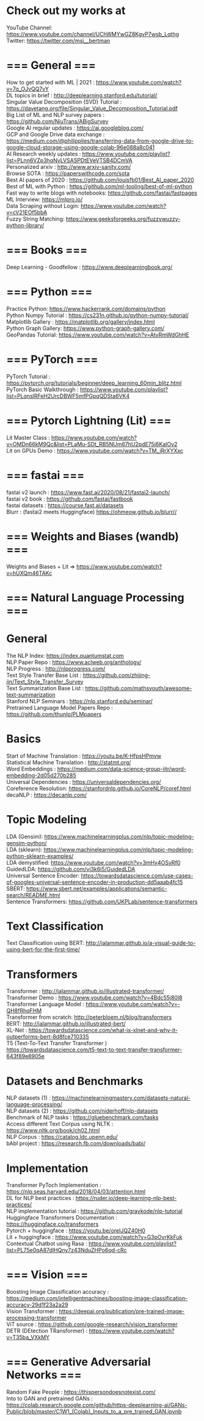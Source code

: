 # Check out my works at

YouTube Channel: https://www.youtube.com/channel/UChWMYwGZ8KgvP7wsb_Lqthg <br/>Twitter: https://twitter.com/msi__bertman <br/>

# === General ===

How to get started with ML | 2021 : https://www.youtube.com/watch?v=7q_OJvQQ7vY <br/>DL topics in brief : http://deeplearning.stanford.edu/tutorial/ <br/>Singular Value Decomposition (SVD) Tutorial : https://davetang.org/file/Singular_Value_Decomposition_Tutorial.pdf <br/>
Big List of ML and NLP survey papers : https://github.com/NiuTrans/ABigSurvey <br/>
Google AI regular updates : https://ai.googleblog.com/ <br/>
GCP and Google Drive data exchange : https://medium.com/@philipplies/transferring-data-from-google-drive-to-google-cloud-storage-using-google-colab-96e088a8c041 <br/>
AI Research weekly updates : https://www.youtube.com/playlist?list=PLnn6VZp3hqNvLVSASPDtEVeVTSB4DCmVA <br/>
Personalized arxiv : http://www.arxiv-sanity.com/ <br/>
Browse SOTA : https://paperswithcode.com/sota <br/>
Best AI papers of 2020 : https://github.com/louisfb01/Best_AI_paper_2020 <br/>Best of ML with Python : https://github.com/ml-tooling/best-of-ml-python <br/>Fast way to write blogs with notebooks: https://github.com/fastai/fastpages <br/>ML Interview: https://mlpro.io/ <br/>Data Scraping without Login: https://www.youtube.com/watch?v=cV21EOf5bbA <br/>Fuzzy String Matching: https://www.geeksforgeeks.org/fuzzywuzzy-python-library/ <br/>

# === Books ===
Deep Learning - Goodfellow : https://www.deeplearningbook.org/ <br/>

# === Python ===
Practice Python: https://www.hackerrank.com/domains/python <br/>Python Numpy Tutorial : https://cs231n.github.io/python-numpy-tutorial/ <br/>
Matplotlib Gallery : https://matplotlib.org/gallery/index.html <br/>Python Graph Gallery: https://www.python-graph-gallery.com/ <br/>GeoPandas Tutorial: https://www.youtube.com/watch?v=AtyRmWdGhHE <br/>

# === PyTorch ===
PyTorch Tutorial : https://pytorch.org/tutorials/beginner/deep_learning_60min_blitz.html <br/>
PyTorch Basic Walkthrough : https://www.youtube.com/playlist?list=PLqnslRFeH2UrcDBWF5mfPGpqQDSta6VK4 <br/>

# === Pytorch Lightning (Lit) ===
Lit Master Class : https://www.youtube.com/watch?v=OMDn66kM9Qc&list=PLaMu-SDt_RB5NUm67hU2pdE75j6KaIOv2 <br/>
Lit on GPUs Demo : https://www.youtube.com/watch?v=TM_jRrXYXxc <br/>

# === fastai ===
fastai v2 launch : https://www.fast.ai/2020/08/21/fastai2-launch/ <br/>
fastai v2 book : https://github.com/fastai/fastbook <br/>
fastai datasets : https://course.fast.ai/datasets <br/>Blurr : (fastai2 meets Huggingface) https://ohmeow.github.io/blurr// <br/>

# === Weights and Biases (wandb) ===
Weights and Biases + Lit => https://www.youtube.com/watch?v=hUXQm46TAKc <br/>

# === Natural Language Processing ===

# General
The NLP Index: https://index.quantumstat.com <br/>NLP Paper Repo : https://www.aclweb.org/anthology/ <br/>
NLP Progress : http://nlpprogress.com/ <br/>Text Style Transfer Base List : https://github.com/zhijing-jin/Text_Style_Transfer_Survey <br/>Text Summarization Base List : https://github.com/mathsyouth/awesome-text-summarization <br/>Stanford NLP Seminars : https://nlp.stanford.edu/seminar/ <br/>Pretrained Language Model Papers Repo : https://github.com/thunlp/PLMpapers <br/>

# Basics 
Start of Machine Translation : https://youtu.be/K-HfpsHPmvw <br/>
Statistical Machine Translation : http://statmt.org/ <br/>
Word Embeddings : https://medium.com/data-science-group-iitr/word-embedding-2d05d270b285 <br/>
Universal Dependencies : https://universaldependencies.org/ <br/>Coreference Resolution: https://stanfordnlp.github.io/CoreNLP/coref.html <br/>decaNLP : https://decanlp.com/ <br/>

# Topic Modeling

LDA (Gensim): https://www.machinelearningplus.com/nlp/topic-modeling-gensim-python/ <br/>LDA (sklearn): https://www.machinelearningplus.com/nlp/topic-modeling-python-sklearn-examples/ <br/>LDA demystified: https://www.youtube.com/watch?v=3mHy4OSyRf0<br/>GuidedLDA: https://github.com/vi3k6i5/GuidedLDA <br/>Universal Sentence Encoder: https://towardsdatascience.com/use-cases-of-googles-universal-sentence-encoder-in-production-dd5aaab4fc15 <br/>SBERT: https://www.sbert.net/examples/applications/semantic-search/README.html <br/>Sentence Transformers: https://github.com/UKPLab/sentence-transformers <br/>

# Text Classification

Text Classification using BERT: http://jalammar.github.io/a-visual-guide-to-using-bert-for-the-first-time/ <br/>

# Transformers

Transformer : http://jalammar.github.io/illustrated-transformer/ <br/>Transformer Demo : https://www.youtube.com/watch?v=4Bdc55j80l8 <br/>Transformer Language Model : https://www.youtube.com/watch?v=-QH8fRhqFHM <br/>Transformer from scratch: http://peterbloem.nl/blog/transformers <br/>BERT: http://jalammar.github.io/illustrated-bert/ <br/>XL-Net : https://towardsdatascience.com/what-is-xlnet-and-why-it-outperforms-bert-8d8fce710335 <br/>
T5 (Text-To-Text Transfer Transformer ) https://towardsdatascience.com/t5-text-to-text-transfer-transformer-643f89e8905e <br/>

# Datasets and Benchmarks

NLP datasets (1) : https://machinelearningmastery.com/datasets-natural-language-processing/ <br/>
NLP datasets (2) : https://github.com/niderhoff/nlp-datasets <br/>
Benchmark of NLP tasks : https://gluebenchmark.com/tasks <br/>
Access different Text Corpus using NLTK : https://www.nltk.org/book/ch02.html <br/>
NLP Corpus : https://catalog.ldc.upenn.edu/ <br/>
bAbI project : https://research.fb.com/downloads/babi/ <br/>

# Implementation
Transformer PyToch Implementation : https://nlp.seas.harvard.edu/2018/04/03/attention.html <br/>DL for NLP best practices : https://ruder.io/deep-learning-nlp-best-practices/ <br/>
NLP implementation tutorial : https://github.com/graykode/nlp-tutorial <br/>
Huggingface Transformers Documentation : https://huggingface.co/transformers <br/>
Pytorch + huggingface : https://youtu.be/oreIJQZ40H0 <br/>
Lit + huggingface : https://www.youtube.com/watch?v=G3pOvrKkFuk <br/>Contextual Chatbot using Rasa : https://www.youtube.com/playlist?list=PL75e0qA87dlHQny7z43NduZHPo6qd-cRc <br/>

# === Vision ===
Boosting Image Classification accuracy : https://medium.com/intelligentmachines/boosting-image-classification-accuracy-29d1f23a2a29 <br/>Vision Transformer : https://deepai.org/publication/pre-trained-image-processing-transformer <br/>
ViT source : https://github.com/google-research/vision_transformer <br/>DETR (DEtection TRansformer) : https://www.youtube.com/watch?v=T35ba_VXkMY <br/>

# === Generative Adversarial Networks ===
Random Fake People : https://thispersondoesnotexist.com/ <br/>Into to GAN and pretrained GANs : https://colab.research.google.com/github/https-deeplearning-ai/GANs-Public/blob/master/C1W1_(Colab)_Inputs_to_a_pre_trained_GAN.ipynb <br/>